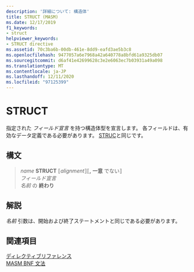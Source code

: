 ```yaml
---
description: '詳細について: 構造体'
title: STRUCT (MASM)
ms.date: 12/17/2019
f1_keywords:
- struct
helpviewer_keywords:
- STRUCT directive
ms.assetid: 70c3ba6b-00db-461e-8dd9-eafd3ae5b3c8
ms.openlocfilehash: 9477057a6e7968a42a640778a8bfd61a9325db07
ms.sourcegitcommit: d6af41e42699628c3e2e6063ec7b03931a49a098
ms.translationtype: MT
ms.contentlocale: ja-JP
ms.lasthandoff: 12/11/2020
ms.locfileid: "97125399"
---
```

# <a name="struct"></a>STRUCT

指定された *フィールド宣言* を持つ構造体型を宣言します。 各フィールドは、有効なデータ定義である必要があります。 [STRUC](struc.md)と同じです。

## <a name="syntax"></a>構文

> *name* **STRUCT** ⟦*alignment*⟧⟦__,__ **一意** でない⟧ \
> *フィールド宣言*\
> *名前* の **終わり**

## <a name="remarks"></a>解説

*名前* 引数は、開始および終了ステートメントと同じである必要があります。

## <a name="see-also"></a>関連項目

[ディレクティブリファレンス](directives-reference.md)\
[MASM BNF 文法](masm-bnf-grammar.md)
